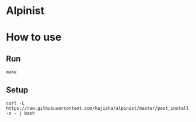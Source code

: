 # Alpinist
# How to use
## Run
```console
make
```

## Setup
```console
curl -L https://raw.githubusercontent.com/kajisha/alpinist/master/post_install.sh -o - | bash
```

